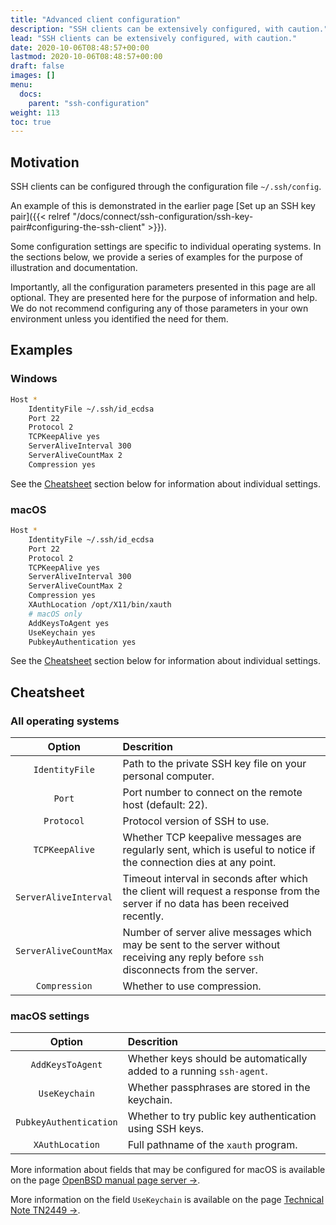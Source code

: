 ```yaml
---
title: "Advanced client configuration"
description: "SSH clients can be extensively configured, with caution."
lead: "SSH clients can be extensively configured, with caution."
date: 2020-10-06T08:48:57+00:00
lastmod: 2020-10-06T08:48:57+00:00
draft: false
images: []
menu:
  docs:
    parent: "ssh-configuration"
weight: 113
toc: true
---
```


## Motivation

SSH clients can be configured through the configuration file `~/.ssh/config`.

An example of this is demonstrated in the earlier page
[Set up an SSH key pair]({{< relref "/docs/connect/ssh-configuration/ssh-key-pair#configuring-the-ssh-client" >}}).

Some configuration settings are specific to individual operating systems.
In the sections below, we provide a series of examples for the purpose
of illustration and documentation.

Importantly, all the configuration parameters presented in this page are all optional.
They are presented here for the purpose of information and help.
We do not recommend configuring any of those parameters
in your own environment unless you identified the need for them.

## Examples

### Windows

```bash
Host *
    IdentityFile ~/.ssh/id_ecdsa
    Port 22
    Protocol 2
    TCPKeepAlive yes
    ServerAliveInterval 300
    ServerAliveCountMax 2
    Compression yes
```

See the [Cheatsheet](#cheatsheet) section below for information about individual settings.

### macOS

```bash
Host *
    IdentityFile ~/.ssh/id_ecdsa
    Port 22
    Protocol 2
    TCPKeepAlive yes
    ServerAliveInterval 300
    ServerAliveCountMax 2
    Compression yes
    XAuthLocation /opt/X11/bin/xauth
    # macOS only
    AddKeysToAgent yes
    UseKeychain yes
    PubkeyAuthentication yes
```

See the [Cheatsheet](#cheatsheet) section below for information about individual settings.

## Cheatsheet

### All operating systems

| Option |  Descrition  |
|:------:| :----------- |
| `IdentityFile` | Path to the private SSH key file on your personal computer. |
| `Port` | Port number to connect on the remote host (default: 22). |
| `Protocol` | Protocol version of SSH to use. |
| `TCPKeepAlive` | Whether TCP keepalive messages are regularly sent, which is useful to notice if the connection dies at any point. |
| `ServerAliveInterval` | Timeout interval in seconds after which the client will request a response from the server if no data has been received recently. |
| `ServerAliveCountMax` | Number of server alive messages which may be sent to the server without receiving any reply before `ssh` disconnects from the server. |
| `Compression` | Whether to use compression. |

### macOS settings

| Option |  Descrition  |
|:------:| :----------- |
| `AddKeysToAgent` | Whether keys should be automatically added to a running `ssh-agent`. |
| `UseKeychain` | Whether passphrases are stored in the keychain. |
| `PubkeyAuthentication` | Whether to try public key authentication using SSH keys. |
| `XAuthLocation` | Full pathname of the `xauth` program. |

More information about fields that may be configured for macOS is available on the page
[OpenBSD manual page server →][ssh-config-openbds].

More information on the field `UseKeychain` is available on the page
[Technical Note TN2449 →][usekeychain-technical-note].

<!-- Link definitions -->

[ssh-config-linux]: https://linux.die.net/man/5/ssh_config
[ssh-config-openbds]: https://man.openbsd.org/ssh_config
[usekeychain-technical-note]: https://developer.apple.com/library/archive/technotes/tn2449/_index.html
